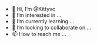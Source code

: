 - 👋 Hi, I’m @Kittyvc
- 👀 I’m interested in ...
- 🌱 I’m currently learning ...
- 💞️ I’m looking to collaborate on ...
- 📫 How to reach me ...

<!---
Kittyvc/Kittyvc is a ✨ special ✨ repository because its `README.md` (this file) appears on your GitHub profile.
You can click the Preview link to take a look at your changes.
--->
